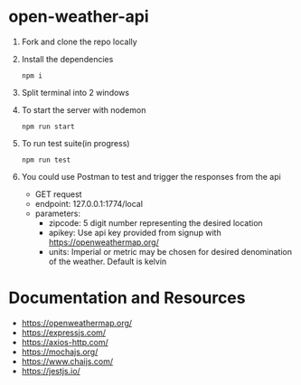 # open-weather-api
1. Fork and clone the repo locally

2. Install the dependencies
    ```
    npm i
    ```

3. Split terminal into 2 windows

4. To start the server with nodemon
    ```
    npm run start
    ```

5. To run test suite(in progress)
    ```
    npm run test
    ```

6. You could use Postman to test and trigger the responses from the api
    - GET request
    - endpoint: 127.0.0.1:1774/local
    - parameters:
        - zipcode: 5 digit number representing the desired location
        - apikey: Use api key provided from signup with https://openweathermap.org/
        - units: Imperial or metric may be chosen for desired denomination of the weather. Default is kelvin


# Documentation and Resources
  - https://openweathermap.org/
  - https://expressjs.com/
  - https://axios-http.com/
  - https://mochajs.org/
  - https://www.chaijs.com/
  - https://jestjs.io/
